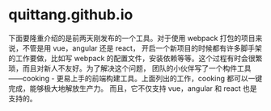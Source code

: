 # quittang.github.io
下面要隆重介绍的是前两天刚发布的一个工具。对于使用 webpack 打包的项目来说，不管是用 vue，angular 还是 react，
开启一个新项目的时候都有许多脚手架的工作要做，比如写 webpack 的配置文件，安装依赖等等。这个过程有时会很繁琐，而且对新人不友好。为了解决这个问题，
团队的小伙伴写了一个构件工具——cooking - 更易上手的前端构建工具。上面列出的工作，cooking 都可以一键完成，能够极大地解放生产力。
而且，它不仅支持 vue，angular 和 react 也是支持的。
